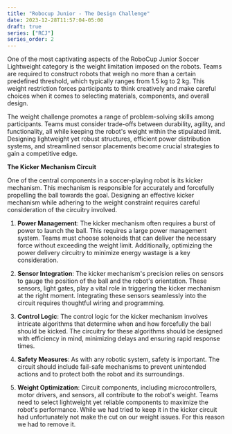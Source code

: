 ```yaml
---
title: "Robocup Junior - The Design Challenge"
date: 2023-12-28T11:57:04-05:00
draft: true
series: ["RCJ"]
series_order: 2
---
```


One of the most captivating aspects of the RoboCup Junior Soccer Lightweight category is the weight limitation imposed on the robots. Teams are required to construct robots that weigh no more than a certain predefined threshold, which typically ranges from 1.5 kg to 2 kg. This weight restriction forces participants to think creatively and make careful choices when it comes to selecting materials, components, and overall design.

The weight challenge promotes a range of problem-solving skills among participants. Teams must consider trade-offs between durability, agility, and functionality, all while keeping the robot's weight within the stipulated limit. Designing lightweight yet robust structures, efficient power distribution systems, and streamlined sensor placements become crucial strategies to gain a competitive edge.

**The Kicker Mechanism Circuit**

One of the central components in a soccer-playing robot is its kicker mechanism. This mechanism is responsible for accurately and forcefully propelling the ball towards the goal. Designing an effective kicker mechanism while adhering to the weight constraint requires careful consideration of the circuitry involved.

1. **Power Management**: The kicker mechanism often requires a burst of power to launch the ball. This requires a large power management system. Teams must choose solenoids that can deliver the necessary force without exceeding the weight limit. Additionally, optimizing the power delivery circuitry to minimize energy wastage is a key consideration.
    
2. **Sensor Integration**: The kicker mechanism's precision relies on sensors to gauge the position of the ball and the robot's orientation. These sensors, light gates, play a vital role in triggering the kicker mechanism at the right moment. Integrating these sensors seamlessly into the circuit requires thoughtful wiring and programming.
    
3. **Control Logic**: The control logic for the kicker mechanism involves intricate algorithms that determine when and how forcefully the ball should be kicked. The circuitry for these algorithms should be designed with efficiency in mind, minimizing delays and ensuring rapid response times.
    
4. **Safety Measures**: As with any robotic system, safety is important. The circuit should include fail-safe mechanisms to prevent unintended actions and to protect both the robot and its surroundings.
    
5. **Weight Optimization**: Circuit components, including microcontrollers, motor drivers, and sensors, all contribute to the robot's weight. Teams need to select lightweight yet reliable components to maximize the robot's performance. While we had tried to keep it in the kicker circuit had unfortunately not make the cut on our weight issues. For this reason we had to remove it. 
